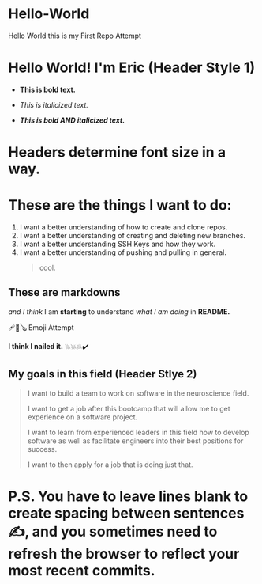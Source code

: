 # Hello-World
Hello World this is my First Repo Attempt
# Hello World! I'm Eric (Header Style 1)
- **This is bold text.**
  
- *This is italicized text.*
  
- ***This is bold AND italicized text.***
# Headers determine font size in a way.
# These are the things I want to do:
1. I want a better understanding of how to create and clone repos.
2. I want a better understanding of creating and deleting new branches.
3. I want a better understanding SSH Keys and how they work.
4. I want a better understanding of pushing and pulling in general.
   > cool.
## **These are markdowns** 
*and I think* 
I am **starting** to understand 
*what I am doing* in **README.**

🩹🎱🪕 Emoji Attempt 

**I think I nailed it.** 💥💥💥✔️

## My goals in this field (Header Stlye 2)
  > I want to build a team to work on software in the neuroscience field.
  > 
  > I want to get a job after this bootcamp that will allow me to get experience on a software project.
  > 
  > I want to learn from experienced leaders in this field how to develop software as well as facilitate engineers into their best positions for success.
  > 
  > I want to then apply for a job that is doing just that.
# P.S. You have to leave lines blank to create spacing between sentences✍️, and you sometimes need to refresh the browser to reflect your most recent commits. 
